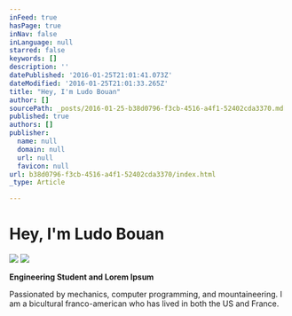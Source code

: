 ```yaml
---
inFeed: true
hasPage: true
inNav: false
inLanguage: null
starred: false
keywords: []
description: ''
datePublished: '2016-01-25T21:01:41.073Z'
dateModified: '2016-01-25T21:01:33.265Z'
title: "Hey, I'm Ludo Bouan"
author: []
sourcePath: _posts/2016-01-25-b38d0796-f3cb-4516-a4f1-52402cda3370.md
published: true
authors: []
publisher:
  name: null
  domain: null
  url: null
  favicon: null
url: b38d0796-f3cb-4516-a4f1-52402cda3370/index.html
_type: Article

---
```

# Hey, I'm Ludo Bouan
![](https://the-grid-user-content.s3-us-west-2.amazonaws.com/098da842-04e5-473c-a1ee-a55e5ce27b00.jpg)
![](https://s3-us-west-2.amazonaws.com/the-grid-img/p/605c870f2e9c6d6c4d3fe5ee2f0d0691d2829d65.jpg)

**Engineering Student and Lorem Ipsum**

Passionated by mechanics, computer programming, and mountaineering. I am a bicultural franco-american who has lived in both the US and France.